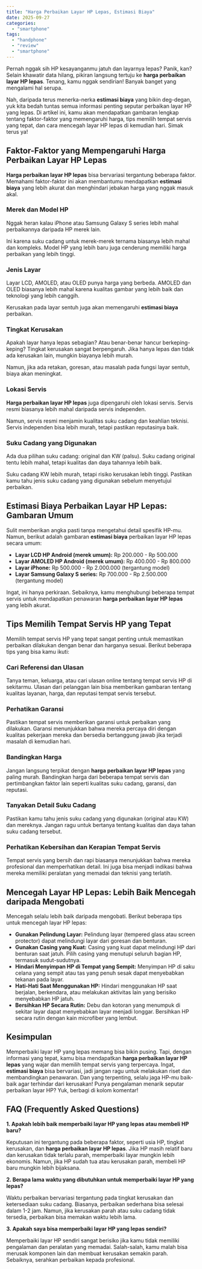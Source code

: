 ```yaml
---
title: "Harga Perbaikan Layar HP Lepas, Estimasi Biaya"
date: 2025-09-27
categories: 
  - "smartphone"
tags: 
  - "handphone"
  - "review"
  - "smartphone"
---
```


Pernah nggak sih HP kesayanganmu jatuh dan layarnya lepas? Panik, kan? Selain khawatir data hilang, pikiran langsung tertuju ke **harga perbaikan layar HP lepas**. Tenang, kamu nggak sendirian! Banyak banget yang mengalami hal serupa.

Nah, daripada terus menerka-nerka **estimasi biaya** yang bikin deg-degan, yuk kita bedah tuntas semua informasi penting seputar perbaikan layar HP yang lepas. Di artikel ini, kamu akan mendapatkan gambaran lengkap tentang faktor-faktor yang memengaruhi harga, tips memilih tempat servis yang tepat, dan cara mencegah layar HP lepas di kemudian hari. Simak terus ya!

## Faktor-Faktor yang Mempengaruhi Harga Perbaikan Layar HP Lepas

**Harga perbaikan layar HP lepas** bisa bervariasi tergantung beberapa faktor. Memahami faktor-faktor ini akan membantumu mendapatkan **estimasi biaya** yang lebih akurat dan menghindari jebakan harga yang nggak masuk akal.

### Merek dan Model HP

Nggak heran kalau iPhone atau Samsung Galaxy S series lebih mahal perbaikannya daripada HP merek lain.

Ini karena suku cadang untuk merek-merek ternama biasanya lebih mahal dan kompleks. Model HP yang lebih baru juga cenderung memiliki harga perbaikan yang lebih tinggi.

### Jenis Layar

Layar LCD, AMOLED, atau OLED punya harga yang berbeda. AMOLED dan OLED biasanya lebih mahal karena kualitas gambar yang lebih baik dan teknologi yang lebih canggih.

Kerusakan pada layar sentuh juga akan memengaruhi **estimasi biaya** perbaikan.

### Tingkat Kerusakan

Apakah layar hanya lepas sebagian? Atau benar-benar hancur berkeping-keping? Tingkat kerusakan sangat berpengaruh. Jika hanya lepas dan tidak ada kerusakan lain, mungkin biayanya lebih murah.

Namun, jika ada retakan, goresan, atau masalah pada fungsi layar sentuh, biaya akan meningkat.

### Lokasi Servis

**Harga perbaikan layar HP lepas** juga dipengaruhi oleh lokasi servis. Servis resmi biasanya lebih mahal daripada servis independen.

Namun, servis resmi menjamin kualitas suku cadang dan keahlian teknisi. Servis independen bisa lebih murah, tetapi pastikan reputasinya baik.

### Suku Cadang yang Digunakan

Ada dua pilihan suku cadang: original dan KW (palsu). Suku cadang original tentu lebih mahal, tetapi kualitas dan daya tahannya lebih baik.

Suku cadang KW lebih murah, tetapi risiko kerusakan lebih tinggi. Pastikan kamu tahu jenis suku cadang yang digunakan sebelum menyetujui perbaikan.

## Estimasi Biaya Perbaikan Layar HP Lepas: Gambaran Umum

Sulit memberikan angka pasti tanpa mengetahui detail spesifik HP-mu. Namun, berikut adalah gambaran **estimasi biaya** perbaikan layar HP lepas secara umum:

- **Layar LCD HP Android (merek umum):** Rp 200.000 - Rp 500.000
- **Layar AMOLED HP Android (merek umum):** Rp 400.000 - Rp 800.000
- **Layar iPhone:** Rp 500.000 - Rp 2.000.000 (tergantung model)
- **Layar Samsung Galaxy S series:** Rp 700.000 - Rp 2.500.000 (tergantung model)

Ingat, ini hanya perkiraan. Sebaiknya, kamu menghubungi beberapa tempat servis untuk mendapatkan penawaran **harga perbaikan layar HP lepas** yang lebih akurat.

## Tips Memilih Tempat Servis HP yang Tepat

Memilih tempat servis HP yang tepat sangat penting untuk memastikan perbaikan dilakukan dengan benar dan harganya sesuai. Berikut beberapa tips yang bisa kamu ikuti:

### Cari Referensi dan Ulasan

Tanya teman, keluarga, atau cari ulasan online tentang tempat servis HP di sekitarmu. Ulasan dari pelanggan lain bisa memberikan gambaran tentang kualitas layanan, harga, dan reputasi tempat servis tersebut.

### Perhatikan Garansi

Pastikan tempat servis memberikan garansi untuk perbaikan yang dilakukan. Garansi menunjukkan bahwa mereka percaya diri dengan kualitas pekerjaan mereka dan bersedia bertanggung jawab jika terjadi masalah di kemudian hari.

### Bandingkan Harga

Jangan langsung terpikat dengan **harga perbaikan layar HP lepas** yang paling murah. Bandingkan harga dari beberapa tempat servis dan pertimbangkan faktor lain seperti kualitas suku cadang, garansi, dan reputasi.

### Tanyakan Detail Suku Cadang

Pastikan kamu tahu jenis suku cadang yang digunakan (original atau KW) dan mereknya. Jangan ragu untuk bertanya tentang kualitas dan daya tahan suku cadang tersebut.

### Perhatikan Kebersihan dan Kerapian Tempat Servis

Tempat servis yang bersih dan rapi biasanya menunjukkan bahwa mereka profesional dan memperhatikan detail. Ini juga bisa menjadi indikasi bahwa mereka memiliki peralatan yang memadai dan teknisi yang terlatih.

## Mencegah Layar HP Lepas: Lebih Baik Mencegah daripada Mengobati

Mencegah selalu lebih baik daripada mengobati. Berikut beberapa tips untuk mencegah layar HP lepas:

- **Gunakan Pelindung Layar:** Pelindung layar (tempered glass atau screen protector) dapat melindungi layar dari goresan dan benturan.
- **Gunakan Casing yang Kuat:** Casing yang kuat dapat melindungi HP dari benturan saat jatuh. Pilih casing yang menutupi seluruh bagian HP, termasuk sudut-sudutnya.
- **Hindari Menyimpan HP di Tempat yang Sempit:** Menyimpan HP di saku celana yang sempit atau tas yang penuh sesak dapat menyebabkan tekanan pada layar.
- **Hati-Hati Saat Menggunakan HP:** Hindari menggunakan HP saat berjalan, berkendara, atau melakukan aktivitas lain yang berisiko menyebabkan HP jatuh.
- **Bersihkan HP Secara Rutin:** Debu dan kotoran yang menumpuk di sekitar layar dapat menyebabkan layar menjadi longgar. Bersihkan HP secara rutin dengan kain microfiber yang lembut.

## Kesimpulan

Memperbaiki layar HP yang lepas memang bisa bikin pusing. Tapi, dengan informasi yang tepat, kamu bisa mendapatkan **harga perbaikan layar HP lepas** yang wajar dan memilih tempat servis yang terpercaya. Ingat, **estimasi biaya** bisa bervariasi, jadi jangan ragu untuk melakukan riset dan membandingkan penawaran. Dan yang terpenting, selalu jaga HP-mu baik-baik agar terhindar dari kerusakan! Punya pengalaman menarik seputar perbaikan layar HP? Yuk, berbagi di kolom komentar!

## FAQ (Frequently Asked Questions)

**1\. Apakah lebih baik memperbaiki layar HP yang lepas atau membeli HP baru?**

Keputusan ini tergantung pada beberapa faktor, seperti usia HP, tingkat kerusakan, dan **harga perbaikan layar HP lepas**. Jika HP masih relatif baru dan kerusakan tidak terlalu parah, memperbaiki layar mungkin lebih ekonomis. Namun, jika HP sudah tua atau kerusakan parah, membeli HP baru mungkin lebih bijaksana.

**2\. Berapa lama waktu yang dibutuhkan untuk memperbaiki layar HP yang lepas?**

Waktu perbaikan bervariasi tergantung pada tingkat kerusakan dan ketersediaan suku cadang. Biasanya, perbaikan sederhana bisa selesai dalam 1-2 jam. Namun, jika kerusakan parah atau suku cadang tidak tersedia, perbaikan bisa memakan waktu lebih lama.

**3\. Apakah saya bisa memperbaiki layar HP yang lepas sendiri?**

Memperbaiki layar HP sendiri sangat berisiko jika kamu tidak memiliki pengalaman dan peralatan yang memadai. Salah-salah, kamu malah bisa merusak komponen lain dan membuat kerusakan semakin parah. Sebaiknya, serahkan perbaikan kepada profesional.
